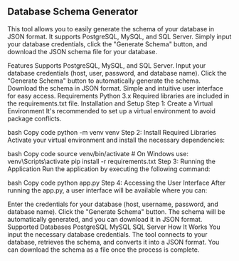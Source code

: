 ## Database Schema Generator
  This tool allows you to easily generate the schema of your database in JSON format. It supports PostgreSQL, MySQL, and SQL Server. Simply input your database credentials, click the "Generate Schema" button, and download the JSON schema file for your database.

Features
Supports PostgreSQL, MySQL, and SQL Server.
Input your database credentials (host, user, password, and database name).
Click the "Generate Schema" button to automatically generate the schema.
Download the schema in JSON format.
Simple and intuitive user interface for easy access.
Requirements
Python 3.x
Required libraries are included in the requirements.txt file.
Installation and Setup
Step 1: Create a Virtual Environment
It's recommended to set up a virtual environment to avoid package conflicts.

bash
Copy code
python -m venv venv
Step 2: Install Required Libraries
Activate your virtual environment and install the necessary dependencies:

bash
Copy code
source venv/bin/activate  # On Windows use: venv\Scripts\activate
pip install -r requirements.txt
Step 3: Running the Application
Run the application by executing the following command:

bash
Copy code
python app.py
Step 4: Accessing the User Interface
After running the app.py, a user interface will be available where you can:

Enter the credentials for your database (host, username, password, and database name).
Click the "Generate Schema" button.
The schema will be automatically generated, and you can download it in JSON format.
Supported Databases
PostgreSQL
MySQL
SQL Server
How It Works
You input the necessary database credentials.
The tool connects to your database, retrieves the schema, and converts it into a JSON format.
You can download the schema as a file once the process is complete.

